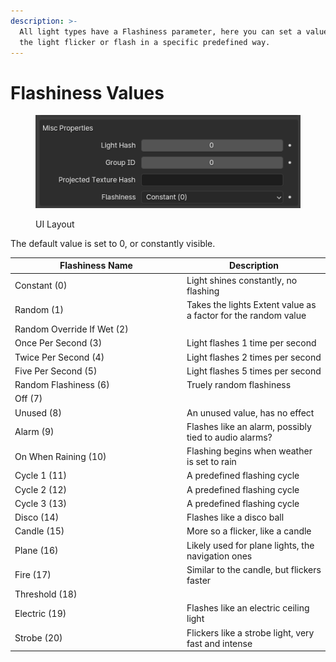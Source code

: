 ```yaml
---
description: >-
  All light types have a Flashiness parameter, here you can set a value to make
  the light flicker or flash in a specific predefined way.
---
```


# Flashiness Values

<figure><img src="../../.gitbook/assets/image (127).png" alt=""><figcaption><p>UI Layout</p></figcaption></figure>

The default value is set to 0, or constantly visible.



<table><thead><tr><th width="261">Flashiness Name</th><th>Description</th></tr></thead><tbody><tr><td>Constant (0)</td><td>Light shines constantly, no flashing</td></tr><tr><td>Random (1)</td><td>Takes the lights Extent value as a factor for the random value</td></tr><tr><td>Random Override If Wet (2)</td><td></td></tr><tr><td>Once Per Second (3)</td><td>Light flashes 1 time per second</td></tr><tr><td>Twice Per Second (4)</td><td>Light flashes 2 times per second</td></tr><tr><td>Five Per Second (5)</td><td>Light flashes 5 times per second</td></tr><tr><td>Random Flashiness (6)</td><td>Truely random flashiness</td></tr><tr><td>Off (7)</td><td></td></tr><tr><td>Unused (8)</td><td>An unused value, has no effect</td></tr><tr><td>Alarm (9)</td><td>Flashes like an alarm, possibly tied to audio alarms?</td></tr><tr><td>On When Raining (10)</td><td>Flashing begins when weather is set to rain</td></tr><tr><td>Cycle 1 (11)</td><td>A predefined flashing cycle</td></tr><tr><td>Cycle 2 (12)</td><td>A predefined flashing cycle</td></tr><tr><td>Cycle 3 (13)</td><td>A predefined flashing cycle</td></tr><tr><td>Disco (14)</td><td>Flashes like a disco ball</td></tr><tr><td>Candle (15)</td><td>More so a flicker, like a candle</td></tr><tr><td>Plane (16)</td><td>Likely used for plane lights, the navigation ones</td></tr><tr><td>Fire (17)</td><td>Similar to the candle, but flickers faster</td></tr><tr><td>Threshold (18)</td><td></td></tr><tr><td>Electric (19)</td><td>Flashes like an electric ceiling light</td></tr><tr><td>Strobe (20)</td><td>Flickers like a strobe light, very fast and intense</td></tr></tbody></table>

